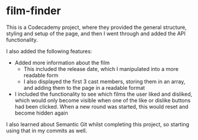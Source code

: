 # film-finder

This is a Codecademy project, where they provided the general structure, styling and setup of the page, and then I went through and added the API functionality.

I also added the following features:
- Added more information about the film
  * This included the release date, which I manipulated into a more readable form
  * I also displayed the first 3 cast members, storing them in an array, and adding them to the page in a readable format
- I included the functionality to see which films the user liked and disliked, which would only become visible when one of the like or dislike buttons had been clicked. When a new round was started, this would reset and become hidden again

I also learned about Semantic Git whilst completing this project, so starting using that in my commits as well.
